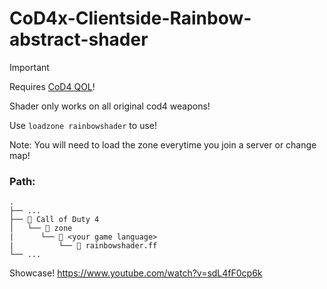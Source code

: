 # CoD4x-Clientside-Rainbow-abstract-shader



> [!IMPORTANT]
> Requires [CoD4 QOL](https://github.com/Rex109/CoD4QOL)!
>
> Shader only works on all original cod4 weapons!
> 
> Use `loadzone rainbowshader` to use!
> 
> Note: You will need to load the zone everytime you join a server or change map!


### **Path:**
```
.
├── ...
├── 📁 Call of Duty 4
│   └── 📁 zone
|      └── 📁 <your game language>
|          └── 📜 rainbowshader.ff
└── ...
```

Showcase!
https://www.youtube.com/watch?v=sdL4fF0cp6k
